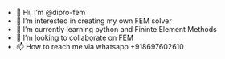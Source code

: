 - 👋 Hi, I’m @dipro-fem
- 👀 I’m interested in creating my own FEM solver
- 🌱 I’m currently learning python and Fininte Element Methods
- 💞️ I’m looking to collaborate on FEM
- 📫 How to reach me via whatsapp +918697602610

<!---
dipro-fem/dipro-fem is a ✨ special ✨ repository because its `README.md` (this file) appears on your GitHub profile.
You can click the Preview link to take a look at your changes.
--->
